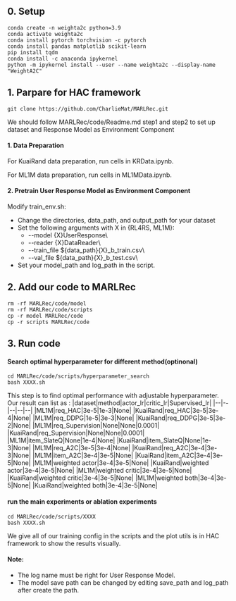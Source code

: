 ## 0. Setup

```
conda create -n weighta2c python=3.9
conda activate weighta2c
conda install pytorch torchvision -c pytorch
conda install pandas matplotlib scikit-learn
pip install tqdm
conda install -c anaconda ipykernel
python -m ipykernel install --user --name weighta2c --display-name "WeightA2C"
```

## 1. Parpare for HAC framework

```
git clone https://github.com/CharlieMat/MARLRec.git
```

We should follow MARLRec/code/Readme.md step1 and step2 to set up dataset and  Response Model as Environment Component
#### 1. Data Preparation

For KuaiRand data preparation, run cells in KRData.ipynb. 

For ML1M data preparation, run cells in ML1MData.ipynb. 

#### 2. Pretrain User Response Model as Environment Component

Modify train_env.sh:
* Change the directories, data_path, and output_path for your dataset
* Set the following arguments with X in {RL4RS, ML1M}:
  * --model {X}UserResponse\
  * --reader {X}DataReader\
  * --train_file ${data_path}{X}_b_train.csv\
  * --val_file ${data_path}{X}_b_test.csv\
* Set your model_path and log_path in the script.

## 2. Add our code to MARLRec
```
rm -rf MARLRec/code/model
rm -rf MARLRec/code/scripts
cp -r model MARLRec/code
cp -r scripts MARLRec/code
```

## 3. Run code
#### Search optimal hyperparameter for different method(optinonal)
```
cd MARLRec/code/scripts/hyperparameter_search
bash XXXX.sh
```
This step is to find optimal performance with adjustable hyperparameter. Our result can list as :
|dataset|method|actor_lr|critic_lr|Supervised_lr|
|--|--|--|--|--|
|ML1M|req_HAC|3e-5|1e-3|None|
|KuaiRand|req_HAC|3e-5|3e-4|None|
|ML1M|req_DDPG|1e-5|3e-3|None|
|KuaiRand|req_DDPG|3e-5|3e-2|None|
|ML1M|req_Supervision|None|None|0.0001|
|KuaiRand|req_Supervision|None|None|0.0001|
|ML1M|item_SlateQ|None|1e-4|None|
|KuaiRand|item_SlateQ|None|1e-3|None|
|ML1M|req_A2C|3e-5|3e-4|None|
|KuaiRand|req_A2C|3e-4|3e-3|None|
|ML1M|item_A2C|3e-4|3e-5|None|
|KuaiRand|item_A2C|3e-4|3e-5|None|
|ML1M|weighted actor|3e-4|3e-5|None|
|KuaiRand|weighted actor|3e-4|3e-5|None|
|ML1M|weighted critic|3e-4|3e-5|None|
|KuaiRand|weighted critic|3e-4|3e-5|None|
|ML1M|weighted both|3e-4|3e-5|None|
|KuaiRand|weighted both|3e-4|3e-5|None|

#### run the main experiments or ablation experiments
```
cd MARLRec/code/scripts/XXXX
bash XXXX.sh
```

We give all of our training config in the scripts and the plot utils is in HAC framework to show the results visually.
#### Note:
- The log name must be right for User Response Model.
- The model save path can be changed by editing save_path and log_path after create the path.
